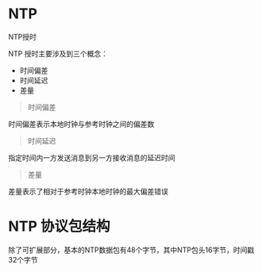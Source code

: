 # NTP

NTP授时

NTP 授时主要涉及到三个概念：

* 时间偏差
* 时间延迟
* 差量

> 时间偏差

时间偏差表示本地时钟与参考时钟之间的偏差数

> 时间延迟

指定时间内一方发送消息到另一方接收消息的延迟时间

> 差量

差量表示了相对于参考时钟本地时钟的最大偏差错误

# NTP 协议包结构

除了可扩展部分，基本的NTP数据包有48个字节，其中NTP包头16字节，时间戳32个字节







